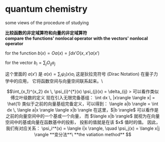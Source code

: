 # quantum chemistry
some views of the procedure of studying

**比较函数的非定域算符和向量的非定域算符**\
**compare the functions' nonlocal operator with the vectors' nonlocal operator**  

for the function
$b(x)=Oa(x)=\int dx' O(x, x')a(x')$

for the vector
$b_i = \sum_j O_{ij} a_j$

这个里面的 $a(x')$ 是 $a(x) = \sum_{i} \psi_{i}(x) a_{i}$
这是狄拉克符号 (Dirac Notation) 在量子力学中的应用，
它将函数空间与向量空间联系起来。\
```math
\int_{x_1}^{x_2} dx \, \psi_{i}^{*}(x) \psi_{j}(x) = \delta_{ij}
> 可以看作类似傅立叶级数的定义
现在引入无限完备基组：
\int dx \, |x\rangle \langle x| = \hat{1}
类似于之前的向量基组完备定义，可以得到：
\langle a|b \rangle = \int dx \, \langle a|x \rangle \langle x|b \rangle
在这里，$|b \rangle$ 可以看作是之前的向量空间中的一个基或一个向量，
而 $\langle x|b \rangle$ 就视为在向量空间中的基或向量在函数基中的投影，
投影的值就是在该 $x$ 值时的值。  
因此，我们有对应关系：
\psi_i^*(x) = \langle i|x \rangle, \quad \psi_j(x) = \langle x|j \rangle
**变分法**\
**the vatiation method**
